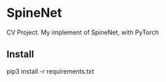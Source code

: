 # SpineNet
CV Project. My implement of SpineNet, with PyTorch
## Install
pip3 install -r requirements.txt